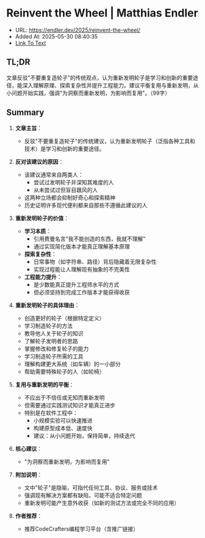 # Reinvent the Wheel | Matthias Endler
- URL: https://endler.dev/2025/reinvent-the-wheel/
- Added At: 2025-05-30 08:40:35
- [Link To Text](2025-05-30-reinvent-the-wheel-matthias-endler_raw.md)

## TL;DR
文章反驳"不要重复造轮子"的传统观点，认为重新发明轮子是学习和创新的重要途径，能深入理解原理、探索复杂性并提升工程能力。建议平衡复用与重新发明，从小问题开始实践，强调"为洞察而重新发明，为影响而复用"。（99字）

## Summary
1. **文章主旨**：  
   - 反驳"不要重复造轮子"的传统建议，认为重新发明轮子（泛指各种工具和技术）是学习和创新的重要途径。

2. **反对该建议的原因**：  
   - 该建议通常来自两类人：  
     - 尝试过发明轮子并深知其难度的人  
     - 从未尝试过但盲目跟风的人  
   - 这两种立场都会抑制好奇心和探索精神  
   - 历史证明许多现代便利都来自那些不遵循此建议的人

3. **重新发明轮子的价值**：  
   - **学习本质**：  
     - 引用费曼名言"我不能创造的东西，我就不理解"  
     - 通过实现简化版本才能真正理解基本原理  
   - **探索复杂性**：  
     - 日常事物（如字符串、路径）背后隐藏着无限复杂性  
     - 实现过程能让人理解现有抽象的不完美性  
   - **工程能力提升**：  
     - 是少数能真正提升工程师水平的方式  
     - 但必须坚持到完成工作版本才能获得收获

4. **重新发明轮子的具体理由**：  
   - 创造更好的轮子（根据特定定义）  
   - 学习制造轮子的方法  
   - 教导他人关于轮子的知识  
   - 了解轮子发明者的思路  
   - 掌握修改和修复轮子的能力  
   - 学习制造轮子所需的工具  
   - 理解构建更大系统（如车辆）的一小部分  
   - 帮助需要特殊轮子的人（如轮椅）

5. **复用与重新发明的平衡**：  
   - 不应出于不信任或无知而重新发明  
   - 但需要通过实践测试知识才能真正进步  
   - 特别是在软件工程中：  
     - 小规模实验可以快速推进  
     - 构建原型成本低、速度快  
     - 建议：从小问题开始，保持简单，持续迭代

6. **核心建议**：  
   - "为洞察而重新发明，为影响而复用"

7. **附加说明**：  
   - 文中"轮子"是隐喻，可指代任何工具、协议、服务或技术  
   - 强调现有解决方案都有缺陷，可能不适合特定问题  
   - 重新发明可能产生意外收获（如新的测试方法或完全不同的应用）

8. **作者推荐**：  
   - 推荐CodeCrafters编程学习平台（含推广链接）
